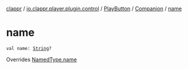 [clappr](../../../index.md) / [io.clappr.player.plugin.control](../../index.md) / [PlayButton](../index.md) / [Companion](index.md) / [name](./name.md)

# name

`val name: `[`String`](https://kotlinlang.org/api/latest/jvm/stdlib/kotlin/-string/index.html)`?`

Overrides [NamedType.name](../../../io.clappr.player.base/-named-type/name.md)


